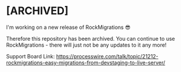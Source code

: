 # [ARCHIVED]

I'm working on a new release of RockMigrations 😎

Therefore this repository has been archived. You can continue to use RockMigrations - there will just not be any updates to it any more!

Support Board Link: https://processwire.com/talk/topic/21212-rockmigrations-easy-migrations-from-devstaging-to-live-server/

